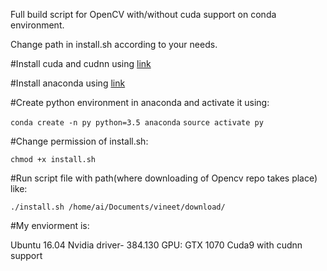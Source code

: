 Full build script for OpenCV with/without cuda support on conda environment.

Change path in install.sh according to your needs.

#Install cuda and cudnn using [link](https://stackoverflow.com/a/47503155/6761181)

#Install anaconda using [link](https://www.digitalocean.com/community/tutorials/how-to-install-the-anaconda-python-distribution-on-ubuntu-16-04)

#Create python environment  in anaconda and activate it using:

`conda create -n py python=3.5 anaconda`
`source activate py`

#Change permission of install.sh:

`chmod +x install.sh`

#Run script file with path(where downloading of Opencv repo takes place) like:

`./install.sh /home/ai/Documents/vineet/download/`

#My enviorment is:

Ubuntu 16.04
Nvidia driver- 384.130
GPU: GTX 1070
Cuda9 with cudnn support